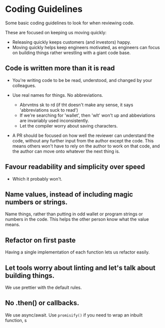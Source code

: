 # Coding Guidelines

Some basic coding guidelines to look for when reviewing code.

These are focused on keeping us moving quickly:

- Releasing quickly keeps customers (and investors) happy.
- Moving quickly helps keep engineers motivated, as engineers can focus on building things rather wrestling with a giant code base.

## Code is written more than it is read

- You're writing code to be be read, understood, and changed by your colleagues.

- Use real names for things. No abbreviations.
  - Abrvntns sk to rd (if tht doesn't make any sense, it says 'abbreviations suck to read')
  - If we're searching for 'wallet', then 'wlt' won't up and abbeviations are invariably used inconsistently.
  - Let the compiler worry about saving characters.

 - A PR should be focused on how well the reviewer can understand the code, without any further input from the author except the code. This means others won't have to rely on the author to work on that code, and the author can move onto whatever the next thing is.

## Favour readability and simplicity over speed

- Which it probably won't.

## Name values, instead of including magic numbers or strings.

Name things, rather than putting in odd wallet or program strings or numbers in the code. This helps the other person know what the value means.

## Refactor on first paste

Having a single implementation of each function lets us refactor easily.

## Let tools worry about linting and let's talk about building things.

We use prettier with the default rules.

## No .then() or callbacks.

We use async/await. Use `promisify()` if you need to wrap an inbuilt function, s
